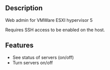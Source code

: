 ## Description

Web admin for VMWare ESXI hypervisor 5

Requires SSH access to be enabled on the host.

## Features

* See status of servers (on/off)
* Turn servers on/off
